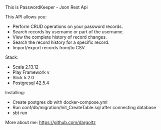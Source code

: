 This is PasswordKeeper - Json Rest Api

This API allows you:
- Perform CRUD operations on your password records.
- Search records by username or part of the username.
- View the complete history of record changes.
- Search the record history for a specific record.
- Import/export records from/to CSV.

Stack:
- Scala 2.13.12
- Play Framework v
- Slick 5.2.0
- Postgresql 42.5.4

Installing:
- Create postgres db with docker-compose.yml
- Run conf/db/migration/Init_CreateTable.sql after connecting database
- sbt run

More about me:
https://github.com/dargoltz
